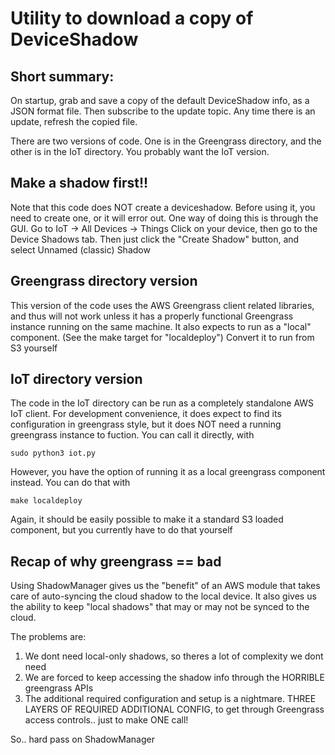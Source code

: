 # Utility to download  a copy of DeviceShadow


## Short summary:

On startup, grab and save a copy of the default DeviceShadow info,
as a JSON format file.
Then subscribe to the update topic. Any time there is an update,
refresh the copied file.

There are two versions of code. One is in the Greengrass directory,
and the other is in the IoT directory.
You probably want the IoT version.

## Make a shadow first!!

Note that this code does NOT create a deviceshadow. Before using it, you need
to create one, or it will error out. 
One way of doing this is through the GUI.
Go to IoT -> All Devices -> Things
Click on your device, then go to the Device Shadows tab.
Then just click the "Create Shadow" button, and select
 Unnamed (classic) Shadow


## Greengrass directory version

This version of the code uses the AWS Greengrass client related libraries,
and thus will not work unless it has a properly functional Greengrass
instance running on the same machine. It also expects to run
as a "local" component. 
(See the make target for "localdeploy")
Convert it to run from S3 yourself


## IoT directory version

The code in the IoT directory can be run as a completely standalone
AWS IoT client. For development convenience, it does expect to find its
configuration in greengrass style, but it does NOT need a running
greengrass instance to fuction. You can call it directly, with

    sudo python3 iot.py

However, you have the option of running it as a local greengrass component
instead. You can do that with

    make localdeploy

Again, it should be easily possible to make it a standard S3 loaded
component, but you currently have to do that yourself

## Recap of why greengrass == bad

Using ShadowManager gives us the "benefit" of an AWS module that
takes care of auto-syncing the cloud shadow to the local device.
It also gives us the ability to keep "local shadows" that may or
may not be synced to the cloud.

The problems are:

1. We dont need local-only shadows, so theres a lot of complexity we dont need
2. We are forced to keep accessing the shadow info through the 
  HORRIBLE greengrass APIs
3. The additional required configuration and setup is a nightmare.
   THREE LAYERS OF REQUIRED ADDITIONAL CONFIG, to get through
    Greengrass access controls.. just to make ONE call!

So.. hard pass on ShadowManager
